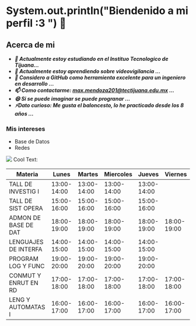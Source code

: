 # System.out.println("Biendenido a mi perfil :3 ") 👋

## **Acerca de mi**

- ***🔭 Actualmente estoy estudiando en el Instituo Tecnologico de Tijuana...***
- ***🌱 Actualmente estoy aprendiendo sobre videovigilancia ...***
- ***🤔 Considero a GitHub como herramienta excelente para un ingeniero en desarrollo ...***
- ***📫 Como contactarme: max.mendoza201@tectijuana.edu.mx ...***
- ***😄 Si se puede imaginar se puede progranar ...***
- ***⚡Dato curioso: Me gusta el baloncesto, lo he practicado desde los 8 años ...***

### Mis intereses 
- Base de Datos
- Redes

![](https://images.cooltext.com/5466513.png)
<a href="http://cooltext.com" target="_top"><img src="https://cooltext.com/images/ct_pixel.gif" width="80" height="15" alt="Cool Text: Logo and Graphics Generator" border="0" /></a>

| Materia              | Lunes        | Martes       | Miercoles    | Jueves       | Viernes      |
|----------------------|--------------|--------------|--------------|--------------|--------------|
| TALL DE INVESTIG I   | 13:00-14:00  | 13:00-14:00  | 13:00-14:00  | 13:00-14:00  |              |
| TALL DE SIST OPERA   | 15:00-16:00  | 15:00-16:00  | 15:00-16:00  | 15:00-16:00  |              |
| ADMON DE BASE DE DAT | 18:00-19:00  | 18:00-19:00  | 18:00-19:00  | 18:00-19:00  | 18:00-19:00  |
| LENGUAJES DE INTERFA | 14:00-15:00  | 14:00-15:00  | 14:00-15:00  | 14:00-15:00  |              |
| PROGRAM LOG Y FUNC   | 19:00-20:00  | 19:00-20:00  | 19:00-20:00  | 19:00-20:00  |              |
| CONMUT Y ENRUT EN RD | 17:00-18:00  | 17:00-18:00  | 17:00-18:00  | 17:00-18:00  | 17:00-18:00  |
| LENG Y AUTOMATAS I   | 16:00-17:00  | 16:00-17:00  | 16:00-17:00  | 16:00-17:00  | 16:00-17:00  |

